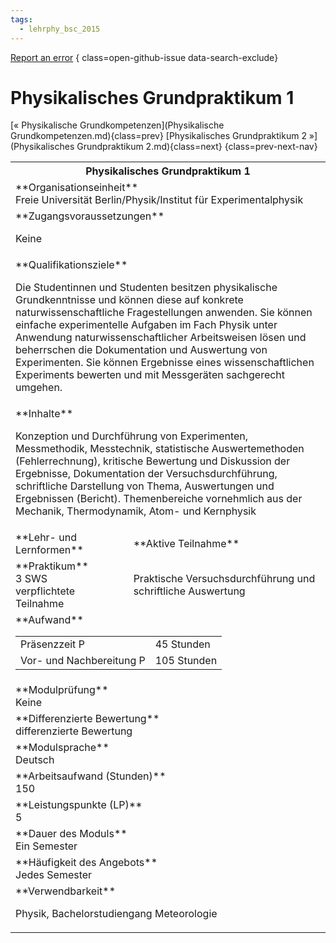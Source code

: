 ```yaml
---
tags:
  - lehrphy_bsc_2015
---
```

[Report an error](https://github.com/SGSSGene/FUB-SUP/issues/new?title=Error%20in%20%22Physikalisches%20Grundpraktikum%201%22&body=There%20seems%20to%20be%20an%20error%20in%20module%20%22Physikalisches%20Grundpraktikum%201%22%2E%0A%0A%3CDescribe%20here%20a%20slightly%20more%20detailed%20description%20of%20what%20is%20wrong%3E&labels=bug)
{ class=open-github-issue data-search-exclude}

# Physikalisches Grundpraktikum 1

[« Physikalische Grundkompetenzen](Physikalische Grundkompetenzen.md){class=prev}
[Physikalisches Grundpraktikum 2 »](Physikalisches Grundpraktikum 2.md){class=next}
{class=prev-next-nav}

<table markdown id="moduledesc">
<tr markdown class="moduledesc_head"><th colspan="2">Physikalisches Grundpraktikum 1 </th></tr>
<tr markdown><td colspan="2">**Organisationseinheit**   <br>Freie Universität Berlin/Physik/Institut für Experimentalphysik</td></tr>


<tr markdown><td colspan="2">**Zugangsvoraussetzungen** <br>

Keine


</td></tr>
<tr markdown><td colspan="2">**Qualifikationsziele**    <br>

Die Studentinnen und Studenten besitzen physikalische Grundkenntnisse und
können diese auf konkrete naturwissenschaftliche Fragestellungen anwenden.
Sie können einfache experimentelle Aufgaben im Fach Physik unter Anwendung
naturwissenschaftlicher Arbeitsweisen lösen und beherrschen die
Dokumentation und Auswertung von Experimenten. Sie können Ergebnisse eines
wissenschaftlichen Experiments bewerten und mit Messgeräten sachgerecht
umgehen.


</td></tr>
<tr markdown><td colspan="2">**Inhalte**                <br>

Konzeption und Durchführung von Experimenten, Messmethodik, Messtechnik,
statistische Auswertemethoden (Fehlerrechnung), kritische Bewertung und
Diskussion der Ergebnisse, Dokumentation der Versuchsdurchführung,
schriftliche Darstellung von Thema, Auswertungen und Ergebnissen (Bericht).
Themenbereiche vornehmlich aus der Mechanik, Thermodynamik, Atom- und
Kernphysik


</td></tr>

<tr markdown><td>**Lehr- und Lernformen**</td><td>**Aktive Teilnahme**</td></tr>
<tr markdown><td> **Praktikum** <br>3 SWS <br> verpflichtete Teilnahme</td><td>

Praktische Versuchsdurchführung und schriftliche Auswertung
</td></tr>
<tr markdown><td colspan="2">**Aufwand**                <br>
<table class="aufwand_table">
<tr><td>Präsenzzeit P</td><td>45 Stunden</td></tr>
<tr><td>Vor- und Nachbereitung P</td><td>105 Stunden</td></tr>
</table>

</td></tr>
<tr markdown><td colspan="2">**Modulprüfung**             <br>Keine


</td></tr>
<tr markdown><td colspan="2">**Differenzierte Bewertung** <br>differenzierte Bewertung

</td></tr>
<tr markdown><td colspan="2">**Modulsprache**             <br>Deutsch</td></tr>
<tr markdown><td colspan="2">**Arbeitsaufwand (Stunden)** <br>150</td></tr>
<tr markdown><td colspan="2">**Leistungspunkte (LP)**     <br>5</td></tr>
<tr markdown><td colspan="2">**Dauer des Moduls**         <br>Ein Semester</td></tr>
<tr markdown><td colspan="2">**Häufigkeit des Angebots**  <br>Jedes Semester</td></tr>
<tr markdown><td colspan="2">**Verwendbarkeit**           <br>

Physik, Bachelorstudiengang Meteorologie


</td></tr>

</table>
